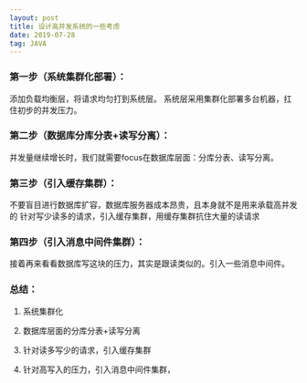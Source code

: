 ```yaml
---
layout: post
title: 设计高并发系统的一些考虑
date: 2019-07-28 
tag: JAVA
---
```

### 第一步（系统集群化部署）：

添加负载均衡层，将请求均匀打到系统层。 系统层采用集群化部署多台机器，扛住初步的并发压力。

### 第二步（数据库分库分表+读写分离）：

并发量继续增长时，我们就需要focus在数据库层面：分库分表、读写分离。

### 第三步（引入缓存集群）：

不要盲目进行数据库扩容，数据库服务器成本昂贵，且本身就不是用来承载高并发的 针对写少读多的请求，引入缓存集群，用缓存集群抗住大量的读请求

### 第四步（引入消息中间件集群）：

接着再来看看数据库写这块的压力，其实是跟读类似的。引入一些消息中间件。

### 总结：

1. 系统集群化 

2. 数据库层面的分库分表+读写分离 

3. 针对读多写少的请求，引入缓存集群 

4. 针对高写入的压力，引入消息中间件集群，

